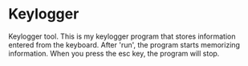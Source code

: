 # Keylogger
 Keylogger tool. This is my keylogger program that stores information entered from the keyboard. After 'run', the program starts memorizing information. When you press the esc key, the program will stop.
